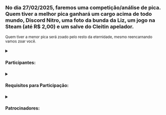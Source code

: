 ### No dia 27/02/2025, faremos uma competição/análise de pica. Quem tiver a melhor pica ganhará um cargo acima de todo mundo, Discord Nitro, uma foto da bunda da Liz, um jogo na Steam (até R$ 2,00) e um salve do Cleitin apelador.

<sub>Quem tiver a menor pica será zoado pelo resto da eternidade, mesmo reencarnando vamos zoar você.</sub>

<!--- Participantes --->
<details>
  <summary>
    <h4>Participantes:</h4>
  </summary>

- **tensuui** `796903577532366878`
- **pavelixo** `544844744111554561`
- **eaebecky** `524910692646780948`

</details>
<!--- Participantes --->

<!--- Requisitos --->
<details>
  <summary>
    <h4>Requisitos para Participação:</h4>
  </summary>

1. Ter no mínimo 14 anos de idade no dia da competição.
2. Ter um pinto.
3. Tirar duas fotos (uma no momento da inscrição e outra no dia da competição).
4. Pica mole é sacanagem, não estamos de brincadeira (NÃO MANDE SUA PICA SE ELA ESTIVER MOLE!!!!!!!!!).
5. Só será permitido a participação de familiares caso eles entrem no server (@desirezx).
6. Não ter doença peniana (é muito feio).
7. Lavar o pau antes de mandar (quem tiver esmegma será desclassificado).
8. Quem não participar será banido pelo resto da vida.

</details>
<!--- Requisitos --->

<!--- Patrocinadores --->
<details>
  <summary>
    <h4>Patrocinadores:</h4>
  </summary>

- KIBOM
- FIFA
- NOEL GUINCHOS
- PLAYSTATION MARINGÁ
- BAKUGO COMMUNITY

</details>
<!--- Patrocinadores --->
